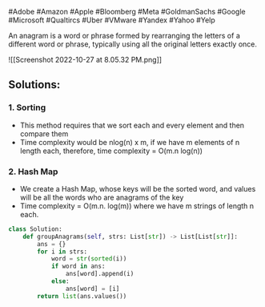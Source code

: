 #Adobe #Amazon #Apple #Bloomberg #Meta #GoldmanSachs #Google #Microsoft #Qualtircs #Uber #VMware #Yandex #Yahoo #Yelp

An anagram is a word or phrase formed by rearranging the letters of a different word or phrase, typically using all the original letters exactly once.

![[Screenshot 2022-10-27 at 8.05.32 PM.png]]

## Solutions:
### 1. Sorting
- This method requires that we sort each and every element and then compare them
- Time complexity would be nlog(n) x m, if we have m elements of n length each, therefore, time complexity = O(m.n log(n))

### 2. Hash Map
- We create a Hash Map, whose keys will be the sorted word, and values will be all the words who are anagrams of the key
- Time complexity = O(m.n. log(m)) where we have m strings of length n each.

```Python
class Solution:
    def groupAnagrams(self, strs: List[str]) -> List[List[str]]:
        ans = {}
        for i in strs:
            word = str(sorted(i))
            if word in ans:
                ans[word].append(i)
            else:
                ans[word] = [i]
        return list(ans.values())
```